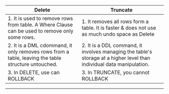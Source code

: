 
|Delete|Truncate|
|---|---|
|1. It is used to remove rows from table. A Where Clause can be used to remove only some rows.|1. It removes all rows form a table. It is faster & does not use as much undo space as Delete|
|2. It is a DML cdommand, it only removes rows from a table, leaving the table structure untouched.|2. It is a DDL command, it involves managing the table's storage at a higher level than individual data manipulation.|
|3. In DELETE, use can ROLLBACK|3. In TRUNCATE, you cannot ROLLBACK|
---------------------------------------------------------------
